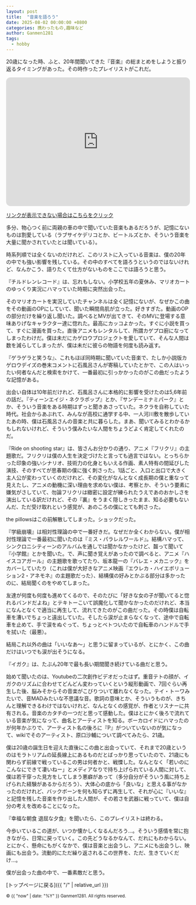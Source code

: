 ```yaml
---
layout: post
title:  "音楽を語ろう"
date: 2025-08-02 00:00:00 +0800
categories: 携わったもの,趣味など
author: Ganmen1281
tags:
  - hobby
---
```


20歳になった時、ふと、20年間聞いてきた『音楽』の総まとめをしようと振り返るタイミングがあった。その時作ったプレイリストがこれだ。

<iframe data-testid="embed-iframe" style="border-radius:12px" src="https://open.spotify.com/embed/playlist/13kOqzK1S0wl8mFejDbW6q?utm_source=generator" width="100%" height="352" frameBorder="0" allowfullscreen="" allow="autoplay; clipboard-write; encrypted-media; fullscreen; picture-in-picture" loading="lazy"></iframe>

[リンクが表示できない場合はこちらをクリック](https://open.spotify.com/playlist/13kOqzK1S0wl8mFejDbW6q?si=2aaaa1c4a2a84c6c)


多分、物心つく前に両親の車の中で聞いていた音楽もあるだろうが、記憶にないものは割愛している（ラブサイケデリコとか、ビートルズとか、そういう音楽を大量に聞かされていたとは聞いている）。

時系列順では全くないのだけれど、このリストに入っている音楽は、僕の20年の中でも強い影響を残している。その中のすべてを語ろうというのではないけれど、なんかこう、語りたくて仕方がないものをここでは語ろうと思う。

『チルドレンレコード』は、忘れもしない。小学校五年の夏休み、マリオカートのゆっくり実況にハマっていた時期に突然出会った。

そのマリオカートを実況していたチャンネルは全く記憶にないが、なぜかこの曲をその動画のOPにしていて、聞いた瞬間鳥肌が立った。好きすぎた。動画のOPの部分だけを繰り返し聞いた。調べるとMVが出てきて、そのMVに登場する意味ありげなキャラクター達に惚れた。最高にカッコよかった。すぐに小説を買って、すぐに漫画を買った。直後アニメもレンタルして、所謂カゲプロ廚になってしまったわけだ。僕は未だにカゲロウプロジェクトを愛していて、そんな人間は数を減らしてしまったが、僕は未だに彼らの物語を何度も読み返す。

『ゲラゲラと笑うな』、これもほぼ同時期に聞いていた音楽で、たしか小説版カゲロウデイズの巻末コメントに石風呂さんが寄稿していたとかで、この人はいったい何者なんだと検索をかけて、一番最初に引っかかったのがこの曲だったような記憶がある。

出会い自体は10年前だけれど、石風呂さんに本格的に影響を受けたのは5,6年前の話だ。『ティーンエイジ・ネクラポップ』とか、『サンデーミナミパーク』とか、そういう音楽をある時期はずっと聞きあさっていた。ネクラを自称していた時代。社会からあぶれて、みんなが高校に通学する中、一人河川敷を散歩していたあの時、僕は石風呂さんの音楽と共に暮らした。まあ、聞いてみるとわかるかもしれないけれど、そういう僕みたいな人間をちょうどよく肯定してくれたのだ。

『Ride on shooting star』は、皆さんお分かりの通り、アニメ『フリクリ』の主題歌だ。フリクリは僕の人生を決定づけたと言っても過言ではない。とっちらかった印象の強いシナリオ、技術力の化身ともいえる作画、素人特有の間延びした演技、そのすべてが思春期の僕に強く刺さった。1話ごと、入口と出口で大きく主人公が変わっていくのだけれど、その変化がなんとなく成長期の僕と重なって見えたし、アニメの動機に深い理由を求めない僕は、考察とか、そういう要素に嫌気がさしていて、勿論フリクリは緻密に設定が練られたうえであのおかしさを演出している訳だけれど、その『裏』をうまく隠しきったまま、知る必要もないんだ、ただ受け取れという感覚が、あのころの僕にとても刺さった。

the pillowsはこの前解散してしまった。ショックだった。

『学級崩壊』は相対性理論の中で一番好きだ。なぜだか全くわからない。僕が相対性理論で一番最初に聞いたのは『ミス・パラレルワールド』。結構ハマって、シンクロニシティーンのアルバムを通しでは聞かなかったけど、齧って聞いて『小学館』とかを聞いた。で、声に聞き覚えがあったので調べると、アニメ『ハイスコアガール』の主題歌を歌ってたり、坂本龍一の『バレエ・メカニック』をカバーしていたり（これは僕が大好きなアニメ映画『エウレカ・ハイエボリューション2・アネモネ』の主題歌だった）、結構僕の好みとかぶる部分は多かったのに、結局聞くのをやめてしまった。

友達が何度も何度も進めてくるので、そのたびに「好きな女の子が聞いてると惚れるバンドだよね」とテキトーこいて誤魔化して聞かなかったのだけれど、本当になんとなくで適当に再生して、流れてきたのがこの曲だった。その時僕は自転車を漕いでちょっと遠出していた。そしたら涙が止まらなくなって、途中で自転車を止めて、手で涙をぬぐって、ちょっとベトついたので自転車のハンドルで手を拭いた（最悪）。

結局これ以外の曲は「いいなあ～」と思うに留まっているが、とにかく、この曲だけはいつでも涙が出そうになる。

『イガク』は、たぶん20年で最も長い期間聞き続けている曲だと思う。

始めて聞いたのは、Youtubeの二次創作ビデオだったはず。重音テトの顔が、イガクのリズムに合わせてどんどん変わっていくという縦形動画で、7回ぐらい再生した後、脳みそからその音楽がこびりついて離れなくなった。テイ・トーワみたいで、音MADみたいな不思議な音。歌詞の意味とか、そういうものが、きちんと理解できるわけではないけれど、なんとなくの感覚が、作者とリスナーに共有される。音楽のカタチの一つだと思って感動した。僕はとにかく後ろで流れている音楽が気になって、曲名とアーティストを知る。ボーカロイドにハマったのが何年かぶりで、アーティスト名の後ろに『P』がついていないのが気になって、wikiでそのアーティスト、原口沙輔について調べてみたら、21歳。

僕は20歳の誕生日を迎えた直後にこの曲と出会っていて、それまで20歳というのはモラトリアムの延長線上にあるものだとばっかり思っていたので、21歳にも関わらず前線で戦っているこの男は何者かと、戦慄した。なんとなく「若いのにこんなにできて凄いねー」とメディアなりで持ち上げられている人間に対して、僕は若干穿った見方をしてしまう悪癖があって（多分自分がそういう風に持ち上げられた経験があるからだろう）、大体心の底から「良いな」と思える事がなかったのだけれど、バックボーンを何も知らずに再生して、それが心に『いいな』と記憶を残した音楽を作り出した人間が、その若さを武器に戦っていて、僕は自分の考えを改めることになった。

『幸福な朝食 退屈な夕食』を聞いたら、このプレイリストは終わる。

今歩いているこの道が、いつか懐かしくなるんだろう...。そういう感情を常に抱きながら、日常に戻っていく。この先どうなるかなんて、だれにもわからない。とにかく、懸命にもがくなかで、僕は音楽と出会うし、アニメにも出会うし、映画にも出会う。流動的にただ繰り返されるこの世界を、ただ、生きていくだけ...。

僕が出会った曲の中で、一番素敵だと思う。


 [トップページに戻る]({{ "/" | relative_url }})

 [喜多]: https://m.youtube.com/@紀淡海峡/videos?fbclid=PAQ0xDSwL1INZleHRuA2FlbQIxMAABp0CFIxDmtYZrmKCvueG2LfZ16Swg1o8OjSXJNDp6zACmdAy6wmp2zaZohFoC_aem_eKzHv--5e-83c65KlqszIQ
 [hasaka]: https://x.com/fasaka_2
 [Annie beatz]: https://x.com/Annie_beatz
[コブトリ]: https://x.com/mellorine062
[菊川倖輝]: https://www.instagram.com/k5i2u2a2o?igsh=Y3Nqa3Z6cTNoamR0
[そーど]: https://x.com/sword_aiueo0917
[わい]: https://x.com/wauwauw_au
[JDID]: https://www.instagram.com/jdid_.66?igsh=eTExaG5yaG5yejIw
[taian.pic]: https://www.instagram.com/taian.pic?igsh=MTZka3AyN2VhZzkzOQ%3D%3D&utm_source=qr

<p><small>&copy; {{ "now" | date: "%Y" }} Ganmen1281. All rights reserved.</small></p>